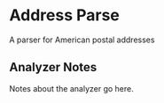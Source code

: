 # Address Parse

A parser for American postal addresses

## Analyzer Notes

Notes about the analyzer go here.